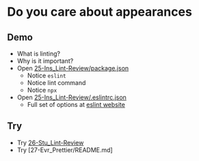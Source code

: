 # Do you care about appearances

## Demo

* What is linting?
* Why is it important?
* Open [25-Ins_Lint-Review/package.json](../activities/25-Ins_Lint-Review/package.json)
  * Notice `eslint`
  * Notice lint command
  * Notice `npx`
* Open [25-Ins_Lint-Review/.eslintrc.json](../activities/25-Ins_Lint-Review/.eslintrc.json)
  * Full set of options at [eslint website](https://eslint.org/docs/rules/)

## Try

* Try [26-Stu_Lint-Review](../activities/26-Stu_Lint-Review/README.md)
* Try [27-Evr_Prettier/README.md]